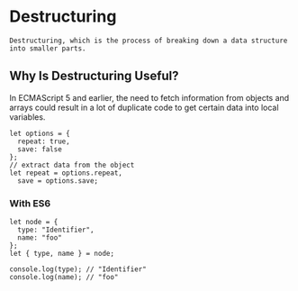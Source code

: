 # Destructuring

```
Destructuring, which is the process of breaking down a data structure into smaller parts.
```

## Why Is Destructuring Useful?
In ECMAScript 5 and earlier, the need to fetch information from objects
and arrays could result in a lot of duplicate code to get certain data into
local variables.
```
let options = {
  repeat: true,
  save: false
};
// extract data from the object
let repeat = options.repeat,
  save = options.save;
```

### With ES6
```
let node = {
  type: "Identifier",
  name: "foo"
};
let { type, name } = node;

console.log(type); // "Identifier"
console.log(name); // "foo"
```



